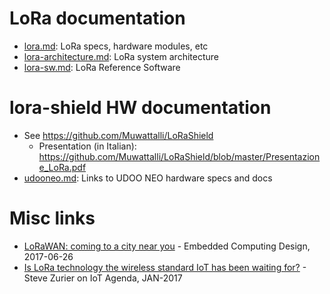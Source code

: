 # LoRa documentation

* [lora.md](lora.md): LoRa specs, hardware modules, etc
* [lora-architecture.md](lora-architecture.md): LoRa system architecture
* [lora-sw.md](lora-sw.md): LoRa Reference Software

# lora-shield HW documentation

* See https://github.com/Muwattalli/LoRaShield
  * Presentation (in Italian): https://github.com/Muwattalli/LoRaShield/blob/master/Presentazione_LoRa.pdf
* [udooneo.md](udooneo.md): Links to UDOO NEO hardware specs and docs

# Misc links

* [LoRaWAN: coming to a city near you](http://embedded-computing.com/32647-lorawan-coming-to-a-city-near-you/) - Embedded Computing Design, 2017-06-26
* [Is LoRa technology the wireless standard IoT has been waiting for?](http://internetofthingsagenda.techtarget.com/feature/Is-LoRa-technology-the-wireless-standard-IoT-has-been-waiting-for) - Steve Zurier on IoT Agenda, JAN-2017

<!-- EOF -->
